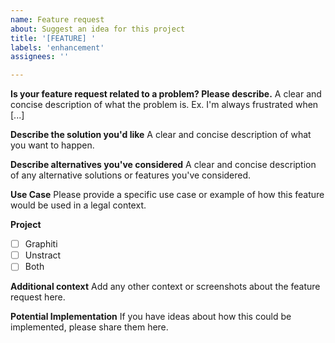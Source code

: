 ```yaml
---
name: Feature request
about: Suggest an idea for this project
title: '[FEATURE] '
labels: 'enhancement'
assignees: ''

---
```


**Is your feature request related to a problem? Please describe.**
A clear and concise description of what the problem is. Ex. I'm always frustrated when [...]

**Describe the solution you'd like**
A clear and concise description of what you want to happen.

**Describe alternatives you've considered**
A clear and concise description of any alternative solutions or features you've considered.

**Use Case**
Please provide a specific use case or example of how this feature would be used in a legal context.

**Project**
- [ ] Graphiti
- [ ] Unstract
- [ ] Both

**Additional context**
Add any other context or screenshots about the feature request here.

**Potential Implementation**
If you have ideas about how this could be implemented, please share them here.